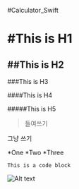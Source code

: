 #Calculator_Swift


#This is H1
==========

##This is H2
----------

###This is H3

####This is H4

#####This is H5

>들여쓰기 

그냥 쓰기

*One
*Two
*Three

<pre><code>This is a code block</code></pre>

![Alt text](http://swalloow.tistory.com/321451611/)

